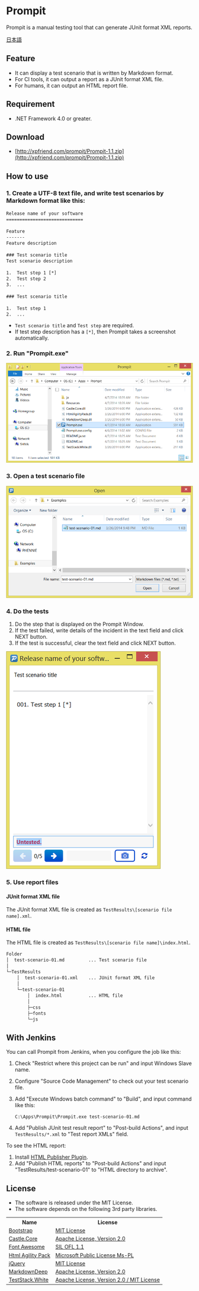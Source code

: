 Prompit
=======

Prompit is a manual testing tool that can generate JUnit format XML reports.

[日本語](./README.ja.md)

Feature
-------
*   It can display a test scenario that is written by Markdown format.
*   For CI tools, it can output a report as a JUnit format XML file.
*   For humans, it can output an HTML report file.


Requirement
-----------
*   .NET Framework 4.0 or greater.


Download
--------
*   [http://xpfriend.com/prompit/Prompit-1.1.zip](http://xpfriend.com/prompit/Prompit-1.1.zip)


How to use
----------
### 1. Create a UTF-8 text file, and write test scenarios by Markdown format like this:

````
Release name of your software
=============================

Feature
-------
Feature description

### Test scenario title
Test scenario description

1.  Test step 1 [*]
2.  Test step 2
3.  ...

### Test scenario title

1.  Test step 1
2.  ...
````

*   `Test scenario title` and `Test step` are required.
*   If test step description has a `[*]`, then Prompit takes a screenshot automatically.


### 2. Run "Prompit.exe"

![Run "Prompit.exe"](./Document/images/HowToUse-01.png)


### 3. Open a test scenario file

![Open the test scenario file](./Document/images/HowToUse-02.png)


### 4. Do the tests
1.  Do the step that is displayed on the Prompit Window.
2.  If the test failed, write details of the incident in the text field and click NEXT button.
3.  If the test is successful, clear the text field and click NEXT button.

![Do the tests](./Document/images/HowToUse-03.png)


### 5. Use report files

#### JUnit format XML file

The JUnit format XML file is created as `TestResults\[scenario file name].xml`.

#### HTML file

The HTML file is created as `TestResults\[scenario file name]\index.html`.

    Folder
    │  test-scenario-01.md         ... Test scenario file
    │
    └─TestResults
        │  test-scenario-01.xml    ... JUnit format XML file
        │
        └─test-scenario-01
            │  index.html          ... HTML file
            │
            ├─css
            ├─fonts
            └─js


With Jenkins
------------

You can call Prompit from Jenkins, when you configure the job like this:

1.  Check "Restrict where this project can be run" and input Windows Slave name.
2.  Configure "Source Code Management" to check out your test scenario file.
3.  Add "Execute Windows batch command" to "Build", and input command like this:

        C:\Apps\Prompit\Prompit.exe test-scenario-01.md

4.  Add "Publish JUnit test result report" to "Post-build Actions", 
    and input `TestResults/*.xml` to "Test report XMLs" field.

To see the HTML report: 

1.  Install [HTML Publisher Plugin](https://wiki.jenkins-ci.org/display/JENKINS/HTML+Publisher+Plugin).
2.  Add "Publish HTML reports" to "Post-build Actions" and input "TestResults/test-scenario-01" to 
    "HTML directory to archive".


License
-------
*   The software is released under the MIT License.
*   The software depends on the following 3rd party libraries.

<table>
<tr><th>Name</th><th>License</th></tr>
<tr><td><a href="http://getbootstrap.com/">Bootstrap</a></td><td><a href="https://github.com/twbs/bootstrap/blob/master/LICENSE">MIT License</a></td></tr>
<tr><td><a href="http://docs.castleproject.org/">Castle.Core</a></td><td><a href="http://www.apache.org/licenses/LICENSE-2.0.txt">Apache License, Version 2.0</a></td></tr>
<tr><td><a href="http://fortawesome.github.io/Font-Awesome/">Font Awesome</a></td><td><a href="http://fortawesome.github.io/Font-Awesome/license/">SIL OFL 1.1</a></td></tr>
<tr><td><a href="http://htmlagilitypack.codeplex.com/">Html Agility Pack</a></td><td><a href="http://htmlagilitypack.codeplex.com/license">Microsoft Public License Ms-PL</a></td></tr>
<tr><td><a href="http://jquery.com/">jQuery</a></td><td><a href="https://jquery.org/license/">MIT License</a></td></tr>
<tr><td><a href="http://www.toptensoftware.com/markdowndeep/">MarkdownDeep</a></td><td><a href="http://www.toptensoftware.com/markdowndeep/license">Apache License, Version 2.0</a></td></tr>
<tr><td><a href="https://github.com/TestStack/White">TestStack.White</a></td><td><a href="https://github.com/TestStack/White/blob/master/LICENSE.txt">Apache License, Version 2.0 / MIT License</a></td></tr>
</table>
